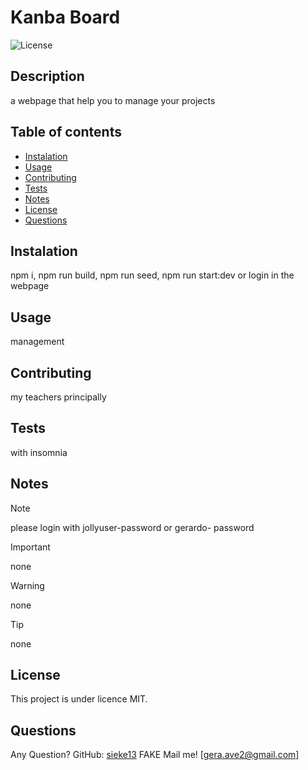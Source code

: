 
# Kanba Board

![License](https://badgen.net/badge/license/MIT/blue)

## Description
a webpage that help you to manage your projects

## Table of contents
- [Instalation](#instalation)
- [Usage](#usage)
- [Contributing](#contributing)
- [Tests](#tests)
- [Notes](#notes)
- [License](#licence)
- [Questions](#Questions)

## Instalation
npm i, npm run build, npm run seed, npm run start:dev or login in the webpage

## Usage
management

## Contributing
my teachers principally

## Tests
with insomnia

## Notes

> [!NOTE]
> please login with jollyuser-password or gerardo- password

> [!IMPORTANT]
> none

> [!WARNING]
> none

> [!TIP]
> none

## License

This project is under licence MIT.

## Questions

Any Question? GitHub: [sieke13](https://github.com/sieke13)
FAKE Mail me! [gera.ave2@gmail.com]
  